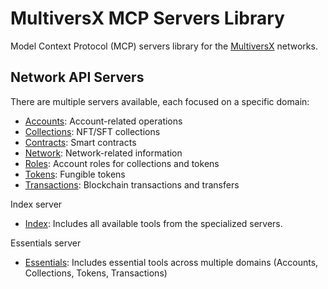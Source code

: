 # MultiversX MCP Servers Library

Model Context Protocol (MCP) servers library for the [MultiversX](https://multiversx.com/) networks.

## Network API Servers

There are multiple servers available, each focused on a specific domain:

- [Accounts](/servers/mx-api/README-accounts.md): Account-related operations
- [Collections](/servers/mx-api/README-collections.md): NFT/SFT collections
- [Contracts](/servers/mx-api/README-contracts.md): Smart contracts
- [Network](/servers/mx-api/README-network.md): Network-related information
- [Roles](/servers/mx-api/README-roles.md): Account roles for collections and tokens
- [Tokens](/servers/mx-api/README-tokens.md): Fungible tokens
- [Transactions](/servers/mx-api/README-transactions.md): Blockchain transactions and transfers

Index server

- [Index](/servers/mx-api/README-index.md): Includes all available tools from the specialized servers.

Essentials server

- [Essentials](/servers/mx-api/README-essentials.md): Includes essential tools across multiple domains (Accounts, Collections, Tokens, Transactions)

